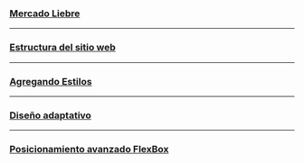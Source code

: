 ### [Mercado Liebre](https://github.com/TomasReyes21/Mercado-Liebre/tree/master)

***
### [Estructura del sitio web](https://github.com/TomasReyes21/Mercado-Liebre/tree/Estructura-del-sitio-web)

***
### [Agregando Estilos](https://github.com/TomasReyes21/Mercado-Liebre/tree/Agregando-Estilos)

***
### [Diseño adaptativo](https://github.com/TomasReyes21/Mercado-Liebre/tree/Dise%C3%B1o-adaptativo)

***
### [Posicionamiento avanzado FlexBox](https://github.com/TomasReyes21/Mercado-Liebre/tree/Posicionamiento-avanzado-FlexBox)
